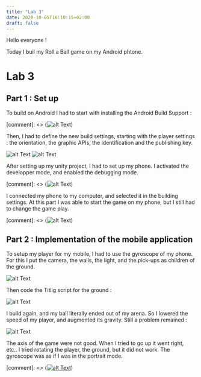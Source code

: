 ```yaml
---
title: "Lab 3"
date: 2020-10-05T16:10:15+02:00
draft: false
---
```



Hello everyone !

Today I buil my Roll a Ball game on my Android phtone.

# Lab 3

## Part 1 : Set up

To build on Android I had to start with installing the Android Build Support :

[comment]: <> (![alt Text]( "SDK"))

Then, I had to define the new build settings, starting with the player settings : the orientation, the graphic APIs, the identification and the publishing key.

![alt Text](https://user-images.githubusercontent.com/71452847/95097488-d4cc1780-072d-11eb-9aca-bdd4ee8e04fb.png "Player Settings")
![alt Text](https://user-images.githubusercontent.com/71452847/95097495-d695db00-072d-11eb-9109-cc71b5f005e1.png "Unity settings")

After setting up my unity project, I had to set up my phone. I activated the developper mode, and enabled the debugging mode. 

[comment]: <> (![alt Text](https://github.com/Ceici92/HugoBlog3/blob/master/docs/images/Lab3/120959576_3379234365523327_2511240152500799826_n.jpg?raw=true "Phone settings"))

I connected my phone to my computer, and selected it in the building settings.
At this part I was able to start the game on my phone, but I still had to change the game play. 

[comment]: <> (![alt Text](https://github.com/Ceici92/HugoBlog3/blob/master/docs/images/Lab3/121064455_633550003949458_2545566836504823763_n.jpg?raw=true "Phone screan"))


## Part 2 : Implementation of the mobile application

To setup my player for my mobile, I had to use the gyroscope of my phone. 
For this I put the camera, the walls, the light, and the pick-ups as children of the ground.

![alt Text](https://user-images.githubusercontent.com/71452847/95097521-db5a8f00-072d-11eb-9514-3abf26c6085a.png "Parent")
 
Then code the Titlig script for the ground :

![alt Text](https://user-images.githubusercontent.com/71452847/95097530-ddbce900-072d-11eb-83da-d344b60db66e.png "Script")

I build again, and my ball literally ended out of my arena. So I lowered the speed of my player, and augmented its gravity. Still a problem remained :

![alt Text](https://github.com/Ceici92/HugoBlog3/blob/master/docs/images/Lab3/Lab3.gif?raw=true "Gif")

The axis of the game were not good. When I tried to go up it went right, etc..
I tried rotating the player, the ground, but it did not work. The gyroscope was as if I was in the portrait mode.

[comment]: <> ([![alt Text](https://user-images.githubusercontent.com/71452847/95677903-3a565300-0bc9-11eb-86c1-480a1fae631c.JPG "Screan phone still bug")](https://github.com/Ceici92/HugoBlog3/blob/master/docs/images/video-1602087118.mp4?raw=true))
